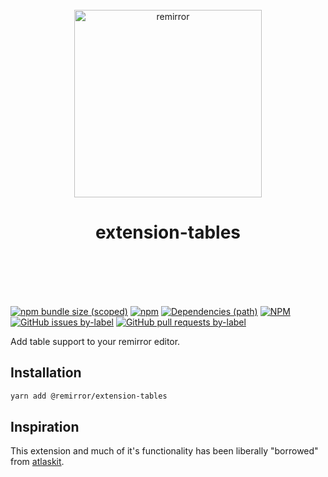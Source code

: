 <div align="center">
	<br />
	<div>
		<img width="300" src="../../support/assets/logo-icon.svg" alt="remirror" />
    <h1 align="center">extension-tables</h1>
	</div>
    <br />
    <br />
    <br />
    <br />
</div>

[![npm bundle size (scoped)](https://img.shields.io/bundlephobia/minzip/@remirror/extension-tables.svg?style=for-the-badge)](https://bundlephobia.com/result?p=@remirror/extension-tables) [![npm](https://img.shields.io/npm/dm/@remirror/extension-tables.svg?style=for-the-badge&logo=npm)](https://www.npmjs.com/package/@remirror/extension-tables) [![Dependencies (path)](https://img.shields.io/david/ifiokjr/remirror.svg?logo=npm&path=@remirror%2Fextension-tables&style=for-the-badge)](https://github.com/ifiokjr/remirror/blob/master/@remirror/extension-tables/package.json) [![NPM](https://img.shields.io/npm/l/@remirror/extension-tables.svg?style=for-the-badge)](https://github.com/ifiokjr/remirror/blob/master/LICENSE) [![GitHub issues by-label](https://img.shields.io/github/issues/ifiokjr/remirror/@remirror/extension-tables.svg?label=Open%20Issues&logo=github&style=for-the-badge)](https://github.com/ifiokjr/remirror/issues?utf8=%E2%9C%93&q=is%3Aissue+is%3Aopen+sort%3Aupdated-desc+label%3A%40remirror%2Fextension-tables) [![GitHub pull requests by-label](https://img.shields.io/github/issues-pr/ifiokjr/remirror/@remirror/extension-tables.svg?label=Open%20Pull%20Requests&logo=github&style=for-the-badge)](https://github.com/ifiokjr/remirror/pulls?utf8=%E2%9C%93&q=is%3Apr+is%3Aopen+sort%3Aupdated-desc+label%3A%40remirror%2Fextension-tables)

Add table support to your remirror editor.

## Installation

```bash
yarn add @remirror/extension-tables
```

## Inspiration

This extension and much of it's functionality has been liberally "borrowed" from [atlaskit](https://atlaskit.atlassian.com/).
